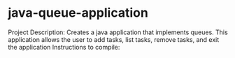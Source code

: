 # java-queue-application
Project Description: Creates a java application that implements queues.
This application allows the user to add tasks, list tasks, remove tasks, and exit the application
Instructions to compile: 
